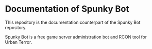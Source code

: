 # Documentation of Spunky Bot

This repository is the documentation counterpart of the Spunky Bot repository.

Spunky Bot is a free game server administration bot and RCON tool for Urban Terror.